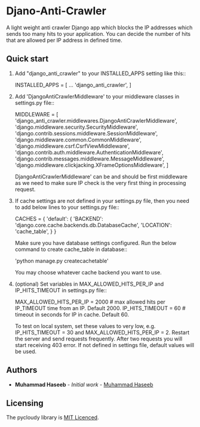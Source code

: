 # Djano-Anti-Crawler
A light weight anti crawler Django app which blocks the IP addresses which sends too many hits to your application.
You can decide the number of hits that are allowed per IP address in defined time.

Quick start
-----------

1. Add "django_anti_crawler" to your INSTALLED_APPS setting like this::

    INSTALLED_APPS = [
        ...
        'django_anti_crawler',
    ]


2. Add 'DjangoAntiCrawlerMiddleware' to your middleware classes in settings.py file::

    MIDDLEWARE = [
        'django_anti_crawler.middlewares.DjangoAntiCrawlerMiddleware',
        'django.middleware.security.SecurityMiddleware',
        'django.contrib.sessions.middleware.SessionMiddleware',
        'django.middleware.common.CommonMiddleware',
        'django.middleware.csrf.CsrfViewMiddleware',
        'django.contrib.auth.middleware.AuthenticationMiddleware',
        'django.contrib.messages.middleware.MessageMiddleware',
        'django.middleware.clickjacking.XFrameOptionsMiddleware',
    ]

    DjangoAntiCrawlerMiddleware' can be and should be first middleware as we need to make sure IP check is the very first
    thing in processing request.


3. If cache settings are not defined in your settings.py file, then you need to add below lines to your settings.py file::

    CACHES = {
        'default': {
            'BACKEND': 'django.core.cache.backends.db.DatabaseCache',
            'LOCATION': 'cache_table',
        }
    }

   Make sure you have database settings configured. Run the below command to create cache_table in database::

    'python manage.py createcachetable'

   You may choose whatever cache backend you want to use.


4. (optional) Set variables in MAX_ALLOWED_HITS_PER_IP and IP_HITS_TIMEOUT in settings.py file::

    MAX_ALLOWED_HITS_PER_IP = 2000  # max allowed hits per IP_TIMEOUT time from an IP. Default 2000.
    IP_HITS_TIMEOUT = 60  # timeout in seconds for IP in cache. Default 60.

   To test on local system, set these values to very low, e.g. IP_HITS_TIMEOUT = 30 and MAX_ALLOWED_HITS_PER_IP = 2.
   Restart the server and send requests frequently. After two requests you will start receiving 403 error.
   If not defined in settings file, default values will be used.

## Authors

* **Muhammad Haseeb** - *Initial work* - [Muhammad Haseeb](https://github.com/iam-mhaseeb)

## Licensing
The pycloudy library is [MIT Licenced](LICENSE).

